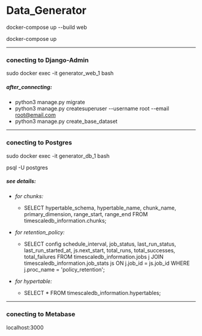 # Data_Generator



docker-compose up --build web

docker-compose up

---
### conecting to Django-Admin
sudo docker exec -it generator_web_1 bash

##### after_connecting:

- python3 manage.py migrate
- python3 manage.py createsuperuser --username root --email root@email.com
- python3 manage.py create_base_dataset

---
### conecting to Postgres
sudo docker exec -it generator_db_1 bash

psql -U postgres

##### see details:
- *for chunks:*  
  - SELECT hypertable_schema, hypertable_name, chunk_name, primary_dimension, range_start, range_end 
    FROM timescaledb_information.chunks;

 
- *for retention_policy:*
  - SELECT config schedule_interval, job_status, last_run_status, last_run_started_at, js.next_start, total_runs, total_successes, total_failures 
    FROM timescaledb_information.jobs j JOIN timescaledb_information.job_stats js
    ON j.job_id = js.job_id
  WHERE j.proc_name = 'policy_retention';


- *for hypertable:*
  - SELECT * FROM timescaledb_information.hypertables;


---
### conecting to Metabase
localhost:3000


